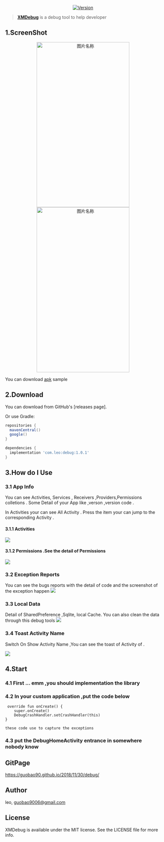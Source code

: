 

<p align="center">

<a href="https://bintray.com/leo90/maven/debug">
		<image alt="Version" src="https://img.shields.io/badge/maven%20central-1.0.1-green.svg">
	</a>
</p>


> **[XMDebug](https://guobao90.github.io/2018/11/30/debug/)** is a debug tool to help developer


## 1.ScreenShot
<p align="center">
 <img src="https://github.com/guobao90/XMDebug/blob/master/device-2019-05-06-210419.png?raw=true" width = "300" height = "534" alt="图片名称" align=center />
 <img src="https://github.com/guobao90/XMDebug/blob/master/device-2019-05-06-210443.png?raw=true" width = "300" height = "534" alt="图片名称" align=center />

You can download [apk](https://github.com/guobao90/XMDebug/blob/master/app-release.apk)  sample 

## 2.Download
You can download from GitHub's [releases page].

Or use Gradle:

```gradle
repositories {
  mavenCentral()
  google()
}

dependencies {
  implementation 'com.leo:debug:1.0.1'
}
```


## 3.How do I Use
### 3.1 App Info
You can see Activities, Services , Receivers ,Providers,Permissions colletions . Some Detail of your App like ,verson ,version code .

In Activities your can see All Activity . Press the item your can jump to the corresponding Activity .
#### 3.1.1 Activities
![](https://github.com/guobao90/XMDebug/blob/master/screenshot/device20190506213306_activit.gif?raw=true)

#### 3.1.2 Permissions .See the detail of Permissions
![](https://github.com/guobao90/XMDebug/blob/master/screenshot/device20190506213415_permiss.gif?raw=true)

### 3.2 Exception Reports
You can see the bugs reports with the detail of code and the screenshot of the exception happen
![](https://github.com/guobao90/XMDebug/blob/master/screenshot/device20190506213510_exectio.gif?raw=true)

### 3.3 Local Data
Detail of SharedPreference ,Sqlite, local Cache. You can also clean the data through this debug tools
![](https://github.com/guobao90/XMDebug/blob/master/screenshot/device20190506214920_data.gif?raw=true)

### 3.4 Toast Activity Name
Switch On Show Activity Name ,You can see the toast of Activity of .

![](https://github.com/guobao90/XMDebug/blob/master/screenshot/device20190506213948_toast.gif?raw=true)


## 4.Start
### 4.1 First ... emm ,you should implementation the library
### 4.2 In your custom application ,put the code below

	 override fun onCreate() {
        super.onCreate()
        DebugCrashHandler.setCrashHandler(this)
    }

    these code use to capture the exceptions

### 4.3 put the DebugHomeActivity entrance in somewhere nobody know

## GitPage

https://guobao90.github.io/2018/11/30/debug/

## Author

leo, guobao9006@gmail.com

## License

XMDebug is available under the MIT license. See the LICENSE file for more info.